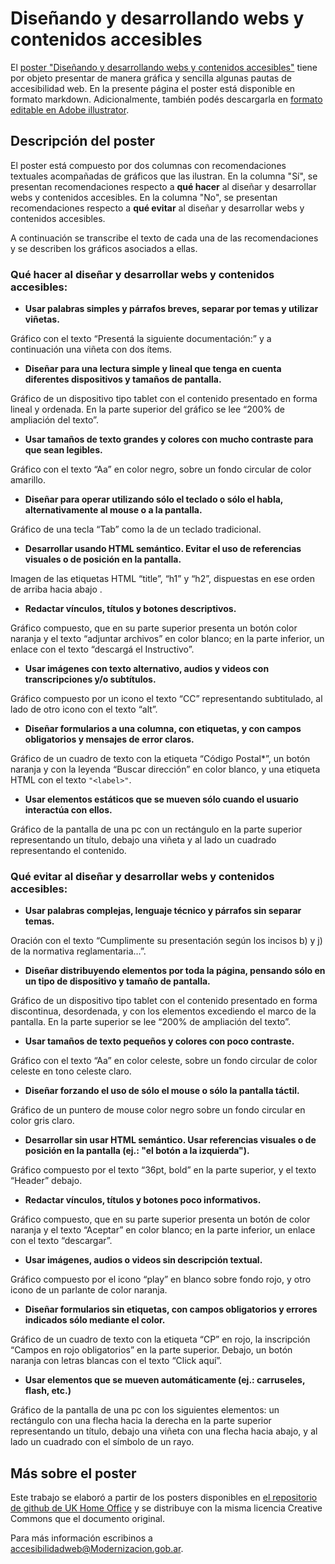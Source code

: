 # Diseñando y desarrollando webs y contenidos accesibles

El [poster "Diseñando y desarrollando webs y contenidos accesibles"](https://github.com/argob/accesibilidad-web/blob/master/docs/disenando_desarollando_webs_contenido_accesible.pdf) tiene por objeto presentar de manera gráfica y sencilla algunas pautas de accesibilidad web. 
En la presente página el poster está disponible en formato markdown. Adicionalmente, también podés descargarla en [formato editable en Adobe illustrator](https://github.com/argob/accesibilidad-web/blob/master/docs/disenando_desarollando_webs_contenido_accesible.ai).

## Descripción del poster

El poster está compuesto por dos columnas con recomendaciones textuales acompañadas de gráficos que las ilustran. 
En la columna "Sí", se presentan recomendaciones respecto a **qué hacer** al diseñar y desarrollar webs y contenidos accesibles. En la columna "No", se presentan recomendaciones respecto a **qué evitar** al diseñar y desarrollar webs y contenidos accesibles.

A continuación se transcribe el texto de cada una de las recomendaciones y se describen los gráficos asociados a ellas.

### Qué hacer al diseñar y desarrollar webs y contenidos accesibles:

* **Usar palabras simples y párrafos breves, separar por temas y utilizar viñetas.**

Gráfico con el texto “Presentá la siguiente documentación:” y a continuación una viñeta con dos ítems.

* **Diseñar para una lectura simple y lineal que tenga en cuenta diferentes dispositivos y tamaños de pantalla.**

Gráfico de un dispositivo tipo tablet con el contenido presentado en forma lineal y ordenada.  En la parte superior del gráfico se lee “200% de ampliación del texto”.

* **Usar tamaños de texto grandes y colores con mucho contraste para que sean legibles.**

Gráfico con el texto “Aa” en color negro, sobre un fondo circular de color amarillo.

* **Diseñar para operar utilizando sólo el teclado o sólo el habla, alternativamente al mouse o a la pantalla.**

Gráfico de una tecla “Tab” como la de un teclado tradicional.

* **Desarrollar usando HTML semántico. Evitar el uso de referencias visuales o de posición en la pantalla.**

Imagen de las etiquetas HTML “title”, “h1” y “h2”, dispuestas en ese orden de arriba hacia abajo .

* **Redactar vínculos, títulos y botones descriptivos.**

Gráfico compuesto, que en su parte superior presenta un botón color naranja y el texto “adjuntar archivos” en color blanco; en la parte inferior, un enlace con el texto “descargá el Instructivo”.

* **Usar imágenes con texto alternativo, audios y videos con transcripciones y/o subtítulos.**

Gráfico compuesto por un icono el texto “CC” representando subtitulado, al lado de otro icono con el texto “alt”.

* **Diseñar formularios a una columna, con etiquetas, y con campos obligatorios
y mensajes de error claros.**

Gráfico de un cuadro de texto con la etiqueta “Código Postal*”, un botón naranja y con la leyenda “Buscar dirección” en color blanco, y una etiqueta HTML con el texto `"<label>"`.

* **Usar elementos estáticos que se mueven sólo cuando el usuario interactúa con ellos.**

Gráfico de la pantalla de una pc con un rectángulo en la parte superior representando un título, debajo una viñeta y al lado un cuadrado representando el contenido.

### Qué evitar al diseñar y desarrollar webs y contenidos accesibles:

* **Usar palabras complejas, lenguaje técnico y párrafos sin separar temas.**

Oración con el texto “Cumplimente su presentación según los incisos b) y j) de la normativa reglamentaria…”.

* **Diseñar distribuyendo elementos por toda la página, pensando sólo en un tipo de dispositivo y tamaño de pantalla.**

Gráfico de un dispositivo tipo tablet con el contenido presentado en forma discontinua, desordenada, y con los elementos excediendo el marco de la pantalla. En la parte superior se lee “200% de ampliación del texto”.

* **Usar tamaños de texto pequeños y colores con poco contraste.**

Gráfico con el texto “Aa” en color celeste, sobre un fondo circular de color celeste en tono celeste claro.

* **Diseñar forzando el uso de sólo el mouse o sólo la pantalla táctil.**

Gráfico de un puntero de mouse color negro sobre un fondo circular en color gris claro. 

* **Desarrollar sin usar HTML semántico. Usar referencias visuales o de posición en la pantalla (ej.: "el botón a la izquierda").**

Gráfico compuesto por el texto “36pt, bold” en la parte superior, y el texto “Header” debajo. 

* **Redactar vínculos, títulos y botones poco informativos.**

Gráfico compuesto, que en su parte superior presenta un botón de color naranja y el texto “Aceptar” en color blanco; en la parte inferior, un enlace con el texto “descargar”.
 

* **Usar imágenes, audios o videos sin descripción textual.**

Gráfico compuesto por el icono “play” en blanco sobre fondo rojo, y otro icono de un parlante de color naranja.

* **Diseñar formularios sin etiquetas, con campos obligatorios y errores indicados sólo mediante el color.**

Gráfico de un cuadro de texto con la etiqueta “CP” en rojo, la inscripción “Campos en rojo obligatorios” en la parte superior. Debajo, un botón naranja con letras blancas con el texto “Click aquí”.

* **Usar elementos que se mueven automáticamente (ej.: carruseles, flash, etc.)**

Gráfico de la pantalla de una pc con los siguientes elementos: un rectángulo con una flecha hacia la derecha en la parte superior representando un título, debajo una viñeta con una flecha hacia abajo, y al lado un cuadrado con el símbolo de un rayo.

## Más sobre el poster

Este trabajo se elaboró a partir de los posters disponibles en [el repositorio de github de UK Home Office](http://github.com/UKHomeOffice/posters/tree/master/accessibility) y se distribuye con la misma licencia Creative Commons que el documento original.

Para más información escribinos a accesibilidadweb@Modernizacion.gob.ar.